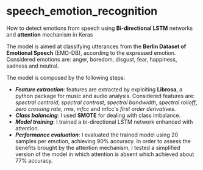 # speech_emotion_recognition

How to detect emotions from speech using **Bi-directional LSTM** networks and **attention** mechanism in Keras

The model is aimed at classifying utterances from the **Berlin Dataset of Emotional Speech** (EMO-DB), according to the expressed emotion.
Considered emotions are: anger, boredom, disgust, fear, happiness, sadness and neutral.

The model is composed by the following steps:
- ***Feature extraction***: features are extracted by exploiting **Librosa**, a python package for music and audio analysis. Considered features are: *spectral centroid*, *spectral contrast*, *spectral bandwidth*, *spectral rolloff*, *zero crossing rate*, *rms*, *mfcc* and mfcc's *first order derivatives*.
- ***Class balancing***: I used **SMOTE** for dealing with class imbalance.
- ***Model training***: I trained a bi-directional LSTM network enhanced with attention.
- ***Performance evaluation***: I evaluated the trained model using 20 samples per emotion, achieving 90\% accuracy. In order to assess the benefits brought by the attention mechanism, I tested a simplified version of the model in which attention is absent which achieved about 77\% accuracy.
